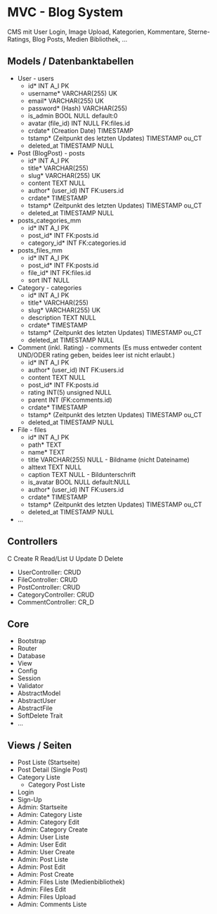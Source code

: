 # MVC - Blog System

CMS mit User Login, Image Upload, Kategorien, Kommentare, Sterne-Ratings, Blog Posts, Medien Bibliothek, ...

## Models / Datenbanktabellen

+ User - users
    + id* INT A_I PK
    + username* VARCHAR(255) UK
    + email* VARCHAR(255) UK
    + password* (Hash) VARCHAR(255)
    + is_admin BOOL NULL default:0
    + avatar (file_id) INT NULL FK:files.id
    + crdate* (Creation Date) TIMESTAMP
    + tstamp* (Zeitpunkt des letzten Updates) TIMESTAMP ou_CT
    + deleted_at TIMESTAMP NULL
+ Post (BlogPost) - posts
    + id* INT A_I PK
    + title* VARCHAR(255)
    + slug* VARCHAR(255) UK
    + content TEXT NULL
    + author* (user_id) INT FK:users.id
    + crdate* TIMESTAMP
    + tstamp* (Zeitpunkt des letzten Updates) TIMESTAMP ou_CT
    + deleted_at TIMESTAMP NULL
+ posts_categories_mm
    + id* INT A_I PK
    + post_id* INT FK:posts.id
    + category_id* INT FK:categories.id
+ posts_files_mm
    + id* INT A_I PK
    + post_id* INT FK:posts.id
    + file_id* INT FK:files.id
    + sort INT NULL
+ Category - categories
    + id* INT A_I PK
    + title* VARCHAR(255)
    + slug* VARCHAR(255) UK
    + description TEXT NULL
    + crdate* TIMESTAMP
    + tstamp* (Zeitpunkt des letzten Updates) TIMESTAMP ou_CT
    + deleted_at TIMESTAMP NULL
+ Comment (inkl. Rating) - comments (Es muss entweder content UND/ODER rating geben, beides leer ist nicht erlaubt.)
    + id* INT A_I PK
    + author* (user_id) INT FK:users.id
    + content TEXT NULL
    + post_id* INT FK:posts.id
    + rating INT(5) unsigned NULL
    + parent INT (FK:comments.id)
    + crdate* TIMESTAMP
    + tstamp* (Zeitpunkt des letzten Updates) TIMESTAMP ou_CT
    + deleted_at TIMESTAMP NULL
+ File - files
    + id* INT A_I PK
    + path* TEXT
    + name* TEXT
    + title VARCHAR(255) NULL - Bildname (nicht Dateiname)
    + alttext TEXT NULL
    + caption TEXT NULL - Bildunterschrift
    + is_avatar BOOL NULL default:NULL
    + author* (user_id) INT FK:users.id
    + crdate* TIMESTAMP
    + tstamp* (Zeitpunkt des letzten Updates) TIMESTAMP ou_CT
    + deleted_at TIMESTAMP NULL
+ ...

## Controllers

C Create
R Read/List
U Update
D Delete

+ UserController: CRUD
+ FileController: CRUD
+ PostController: CRUD
+ CategoryController: CRUD
+ CommentController: CR_D

## Core

+ Bootstrap
+ Router
+ Database
+ View
+ Config
+ Session
+ Validator
+ AbstractModel
+ AbstractUser
+ AbstractFile
+ SoftDelete Trait
+ ...

## Views / Seiten

+ Post Liste (Startseite)
+ Post Detail (Single Post)
+ Category Liste
  + Category Post Liste
+ Login
+ Sign-Up
+ Admin: Startseite
+ Admin: Category Liste
+ Admin: Category Edit
+ Admin: Category Create
+ Admin: User Liste
+ Admin: User Edit
+ Admin: User Create
+ Admin: Post Liste
+ Admin: Post Edit
+ Admin: Post Create
+ Admin: Files Liste (Medienbibliothek)
+ Admin: Files Edit
+ Admin: Files Upload
+ Admin: Comments Liste
